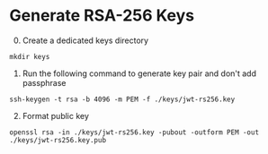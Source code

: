 # Generate RSA-256 Keys

0. Create a dedicated keys directory

```
mkdir keys
```

1. Run the following command to generate key pair and don't add passphrase

```
ssh-keygen -t rsa -b 4096 -m PEM -f ./keys/jwt-rs256.key
```

2. Format public key

```
openssl rsa -in ./keys/jwt-rs256.key -pubout -outform PEM -out ./keys/jwt-rs256.key.pub
```